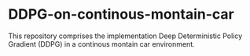 # DDPG-on-continous-montain-car


This repository comprises the implementation Deep Deterministic Policy Gradient (DDPG) in a continous montain car environment.
